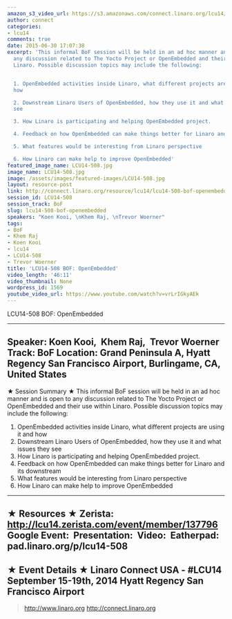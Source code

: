 ```yaml
---
amazon_s3_video_url: https://s3.amazonaws.com/connect.linaro.org/lcu14/videos/09-19-Friday/LCU14-508+BOF-+OpenEmbedded.mp4
author: connect
categories:
- lcu14
comments: true
date: 2015-06-30 17:07:38
excerpt: 'This informal BoF session will be held in an ad hoc manner and is open to
  any discussion related to The Yocto Project or OpenEmbedded and their use within
  Linaro. Possible discussion topics may include the following:


  1. OpenEmbedded activities inside Linaro, what different projects are using it and
  how

  2. Downstream Linaro Users of OpenEmbedded, how they use it and what issues they
  see

  3. How Linaro is participating and helping OpenEmbedded project.

  4. Feedback on how OpenEmbedded can make things better for Linaro and its downstream

  5. What features would be interesting from Linaro perspective

  6. How Linaro can make help to improve OpenEmbedded'
featured_image_name: LCU14-508.jpg
image_name: LCU14-508.jpg
image: /assets/images/featured-images/LCU14-508.jpg
layout: resource-post
link: http://connect.linaro.org/resource/lcu14/lcu14-508-bof-openembedded/
session_id: LCU14-508
session_track: BoF
slug: lcu14-508-bof-openembedded
speakers: "Koen Kooi, \nKhem Raj, \nTrevor Woerner"
tags:
- BoF
- Khem Raj
- Koen Kooi
- lcu14
- LCU14-508
- Trevor Woerner
title: 'LCU14-508 BOF: OpenEmbedded'
video_length: '46:11'
video_thumbnail: None
wordpress_id: 1569
youtube_video_url: https://www.youtube.com/watch?v=vrLrIGkyAEk
---
```


LCU14-508 BOF: OpenEmbedded

---------------------------------------------------

Speaker: Koen Kooi, 
Khem Raj, 
Trevor Woerner
Track: BoF
Location: Grand Peninsula A, Hyatt Regency San Francisco Airport, Burlingame, CA, United States
---------------------------------------------------

★ Session Summary ★
This informal BoF session will be held in an ad hoc manner and is open to any discussion related to The Yocto Project or OpenEmbedded and their use within Linaro. Possible discussion topics may include the following:

1. OpenEmbedded activities inside Linaro, what different projects are using it and how
2. Downstream Linaro Users of OpenEmbedded, how they use it and what issues they see
3. How Linaro is participating and helping OpenEmbedded project.
4. Feedback on how OpenEmbedded can make things better for Linaro and its downstream
5. What features would be interesting from Linaro perspective
6. How Linaro can make help to improve OpenEmbedded
---------------------------------------------------

★ Resources ★
Zerista: http://lcu14.zerista.com/event/member/137796
Google Event: 
Presentation: 
Video: 
Eatherpad: pad.linaro.org/p/lcu14-508
---------------------------------------------------

★ Event Details ★
Linaro Connect USA -  #LCU14
September 15-19th, 2014
Hyatt Regency San Francisco Airport
---------------------------------------------------

> http://www.linaro.org
> http://connect.linaro.org

